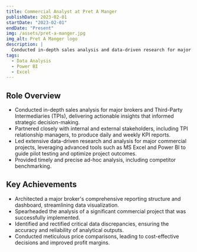 ```yaml
---
title: Commercial Analyst at Pret A Manger
publishDate: 2023-02-01
startDate: "2023-02-01"
endDate: "Present"
img: /assets/pret-a-manger.jpg
img_alt: Pret A Manger logo
description: |
  Conducted in-depth sales analysis and data-driven research for major commercial projects at Pret A Manger.
tags:
  - Data Analysis
  - Power BI
  - Excel
---
```

## Role Overview

- Conducted in-depth sales analysis for major brokers and Third-Party Intermediaries (TPIs), delivering actionable insights that informed strategic decision-making.
- Partnered closely with internal and external stakeholders, including TPI relationship managers, to produce daily and weekly KPI reports.
- Led extensive data-driven research and analysis for major commercial projects, leveraging advanced tools such as MS Excel and Power BI to guide pilot testing and optimize project outcomes.
- Provided timely and precise ad-hoc analysis, including competitor benchmarking.

## Key Achievements

- Architected a major broker's comprehensive reporting structure and dashboard, streamlining data visualization.
- Spearheaded the analysis of a significant commercial project that was successfully implemented.
- Identified and rectified critical data discrepancies, ensuring the accuracy and reliability of analytical outputs.
- Conducted meticulous price comparisons, leading to cost-effective decisions and improved profit margins.
